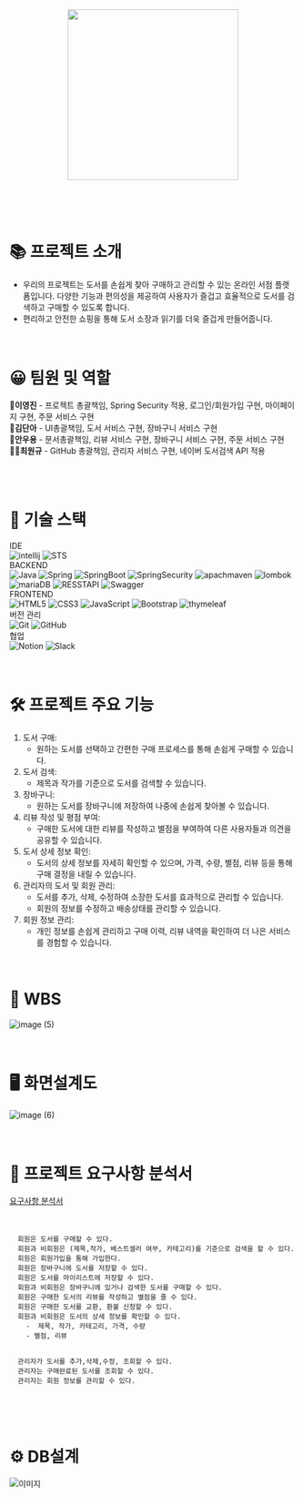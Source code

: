 
<div align="center"><img src="https://github.com/choi3179/BookRealm/blob/dev/%EB%AC%B8%EC%84%9C%EC%9E%90%EB%A3%8C%20%EB%B0%8F%20%EC%8B%9C%EC%97%B0%EC%98%81%EC%83%81/BookRealm_logo.png" width="300"/></div>

<br /><br /><br />

# 📚 프로젝트 소개 

- 우리의 프로젝트는 도서를 손쉽게 찾아 구매하고 관리할 수 있는 온라인 서점 플랫폼입니다. 다양한 기능과 편의성을 제공하여 사용자가 즐겁고 효율적으로 도서를 검색하고 구매할 수 있도록 합니다.
- 편리하고 안전한 쇼핑을 통해 도서 소장과 읽기를 더욱 즐겁게 만들어줍니다.<br /><br /><br />

# 😀 팀원 및 역할
 👸**이영진** - 프로젝트 총괄책임, Spring Security 적용, 로그인/회원가입 구현, 마이페이지 구현, 주문 서비스 구현 <br />
 👧**김단아** - UI총괄책임, 도서 서비스 구현, 장바구니 서비스 구현 <br />
 👶**안우용** - 문서총괄책임, 리뷰 서비스 구현, 장바구니 서비스 구현, 주문 서비스 구현 <br />
 👳‍♂️**최원규** - GitHub 총괄책임, 관리자 서비스 구현, 네이버 도서검색 API 적용 <br />
 <br /><br /><br />

 # 📜 기술 스택
 IDE <br />
 ![intellij](https://img.shields.io/badge/intellijidea-000000.svg?style=for-the-badge&logo=intellijidea&logoColor=white) ![STS](https://img.shields.io/badge/STS-6DB33F.svg?style=for-the-badge&logo=spring&logoColor=white)<br />
 BACKEND<br />
 ![Java](https://img.shields.io/badge/java-%23ED8B00.svg?style=for-the-badge&logo=java&logoColor=white) ![Spring](https://img.shields.io/badge/spring-%236DB33F.svg?style=for-the-badge&logo=spring&logoColor=white) ![SpringBoot](https://img.shields.io/badge/SpringBoot-6DB33F.svg?style=for-the-badge&logo=lombok&logoColor=white)  ![SpringSecurity](https://img.shields.io/badge/springsecurity-6DB33F.svg?style=for-the-badge&logo=springsecurity&logoColor=white)  ![apachmaven](https://img.shields.io/badge/apachemaven-C71A36.svg?style=for-the-badge&logo=apachemaven&logoColor=white) ![lombok](https://img.shields.io/badge/lombok-C70D2C.svg?style=for-the-badge&logo=lombok&logoColor=white) ![mariaDB](https://img.shields.io/badge/mariadb-003545.svg?style=for-the-badge&logo=mariadb&logoColor=white) ![RESSTAPI](https://img.shields.io/badge/RESTapi-1997B5?style=for-the-badge&logo=java&logoColor=white) ![Swagger](https://img.shields.io/badge/swagger-85EA2D.svg?style=for-the-badge&logo=swagger&logoColor=white)  <br />
 FRONTEND<br />
 ![HTML5](https://img.shields.io/badge/html5-%23E34F26.svg?style=for-the-badge&logo=html5&logoColor=white) ![CSS3](https://img.shields.io/badge/css3-%231572B6.svg?style=for-the-badge&logo=css3&logoColor=white) ![JavaScript](https://img.shields.io/badge/javascript-%23323330.svg?style=for-the-badge&logo=javascript&logoColor=%23F7DF1E) ![Bootstrap](https://img.shields.io/badge/bootstrap-%238511FA.svg?style=for-the-badge&logo=bootstrap&logoColor=white) ![thymeleaf](https://img.shields.io/badge/thymeleaf-005F0F.svg?style=for-the-badge&logo=thymeleaf&logoColor=white)<br />
버전 관리<br />
  ![Git](https://img.shields.io/badge/git-%23F05033.svg?style=for-the-badge&logo=git&logoColor=white)	![GitHub](https://img.shields.io/badge/github-%23121011.svg?style=for-the-badge&logo=github&logoColor=white)<br />
협업<br />
  ![Notion](https://img.shields.io/badge/Notion-%23000000.svg?style=for-the-badge&logo=notion&logoColor=white) ![Slack](https://img.shields.io/badge/Slack-4A154B?style=for-the-badge&logo=slack&logoColor=white)<br /><br /><br />

# 🛠 프로젝트 주요 기능
1. 도서 구매:
   - 원하는 도서를 선택하고 간편한 구매 프로세스를 통해 손쉽게 구매할 수 있습니다.
3. 도서 검색:
   - 제목과 작가를 기준으로 도서를 검색할 수 있습니다.
3. 장바구니:
   - 원하는 도서를 장바구니에 저장하여 나중에 손쉽게 찾아볼 수 있습니다.
4. 리뷰 작성 및 평점 부여:
   - 구매한 도서에 대한 리뷰를 작성하고 별점을 부여하여 다른 사용자들과 의견을 공유할 수 있습니다.
5. 도서 상세 정보 확인:
   - 도서의 상세 정보를 자세히 확인할 수 있으며, 가격, 수량, 별점, 리뷰 등을 통해 구매 결정을 내릴 수 있습니다.
6. 관리자의 도서 및 회원 관리:
   - 도서를 추가, 삭제, 수정하여 소장한 도서를 효과적으로 관리할 수 있습니다.
   - 회원의 정보를 수정하고 배송상태를 관리할 수 있습니다.
7. 회원 정보 관리:
   - 개인 정보를 손쉽게 관리하고 구매 이력, 리뷰 내역을 확인하여 더 나은 서비스를 경험할 수 있습니다.<br /><br /><br />

# 📅 WBS

![image (5)](https://github.com/choi3179/BookRealm/assets/73848116/8a13da2a-7680-42ed-907c-ef2d2d3f9ced)
<br /><br /><br />

# 🖥 화면설계도

![image (6)](https://github.com/choi3179/BookRealm/assets/73848116/1d6e984e-4fc9-4a7f-b4ca-37d35d342263)
<br /><br /><br />

 
# 📝 프로젝트 요구사항 분석서
[요구사항 분석서](https://github.com/choi3179/BookRealm/blob/dev/%EB%AC%B8%EC%84%9C%EC%9E%90%EB%A3%8C%20%EB%B0%8F%20%EC%8B%9C%EC%97%B0%EC%98%81%EC%83%81/%EC%9A%94%EA%B5%AC%EC%82%AC%ED%95%AD%EB%B6%84%EC%84%9D.png) <br /><br /><br />
```
  회원은 도서를 구매할 수 있다.
  회원과 비회원은 (제목,작가, 베스트셀러 여부, 카테고리)를 기준으로 검색을 할 수 있다.
  회원은 회원가입을 통해 가입한다.
  회원은 장바구니에 도서를 저장할 수 있다.
  회원은 도서를 마이리스트에 저장할 수 있다.
  회원과 비회원은 장바구니에 있거나 검색한 도서를 구매할 수 있다.
  회원은 구매한 도서의 리뷰를 작성하고 별점을 줄 수 있다.
  회원은 구매한 도서를 교환, 환불 신청할 수 있다.
  회원과 비회원은 도서의 상세 정보를 확인할 수 있다.
  	-  제목, 작가, 카테고리, 가격, 수량
  	- 별점, 리뷰 
  
  
  관리자가 도서를 추가,삭제,수정, 조회할 수 있다.
  관리자는 구매완료된 도서를 조회할 수 있다.
  관리자는 회원 정보를 관리할 수 있다.
```
<br /><br /><br />

# ⚙ DB설계

![이미지](https://github.com/choi3179/BookRealm/blob/main/DB%EC%84%A4%EA%B3%84/%EB%85%BC%EB%A6%AC%EC%A0%81%20%EC%84%A4%EA%B3%84.png) <br /><br />

